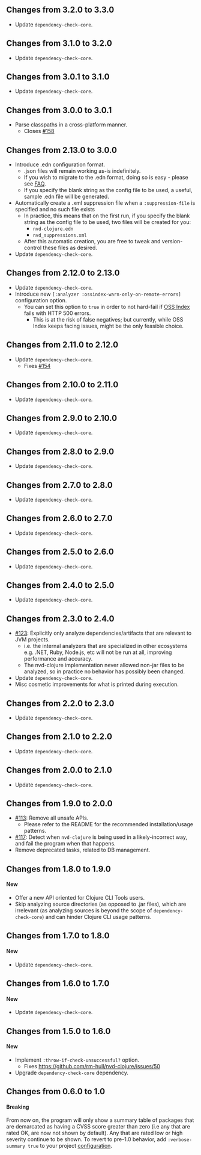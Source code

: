 ## Changes from 3.2.0 to 3.3.0

* Update `dependency-check-core`.

## Changes from 3.1.0 to 3.2.0

* Update `dependency-check-core`.

## Changes from 3.0.1 to 3.1.0

* Update `dependency-check-core`.

## Changes from 3.0.0 to 3.0.1

* Parse classpaths in a cross-platform manner.
  * Closes [#158](https://github.com/rm-hull/nvd-clojure/issues/158)

## Changes from 2.13.0 to 3.0.0

* Introduce .edn configuration format.
  * .json files will remain working as-is indefinitely.
  * If you wish to migrate to the .edn format, doing so is easy - please see [FAQ](https://github.com/rm-hull/nvd-clojure/blob/v3.2.0/FAQ.md#how-do-i-migrate-from-the-json-config-format-to-edn).
  * If you specify the blank string as the config file to be used, a useful, sample .edn file will be generated.
* Automatically create a .xml suppression file when a `:suppression-file` is specified and no such file exists
  * In practice, this means that on the first run, if you specify the blank string as the config file to be used, two files will be created for you:
    * `nvd-clojure.edn`
    * `nvd_suppressions.xml`
  * After this automatic creation, you are free to tweak and version-control these files as desired.
* Update `dependency-check-core`.

## Changes from 2.12.0 to 2.13.0

* Update `dependency-check-core`.
* Introduce new `[:analyzer :ossindex-warn-only-on-remote-errors]` configuration option.
  * You can set this option to `true` in order to not hard-fail if [OSS Index](https://ossindex.sonatype.org/) fails with HTTP 500 errors.
    * This is at the risk of false negatives; but currently, while OSS Index keeps facing issues, might be the only feasible choice.

## Changes from 2.11.0 to 2.12.0

* Update `dependency-check-core`.
  * Fixes [#154](https://github.com/rm-hull/nvd-clojure/issues/154)

## Changes from 2.10.0 to 2.11.0

* Update `dependency-check-core`.

## Changes from 2.9.0 to 2.10.0

* Update `dependency-check-core`.

## Changes from 2.8.0 to 2.9.0

* Update `dependency-check-core`.

## Changes from 2.7.0 to 2.8.0

* Update `dependency-check-core`.

## Changes from 2.6.0 to 2.7.0

* Update `dependency-check-core`.

## Changes from 2.5.0 to 2.6.0

* Update `dependency-check-core`.

## Changes from 2.4.0 to 2.5.0

* Update `dependency-check-core`.

## Changes from 2.3.0 to 2.4.0

* [#123](https://github.com/rm-hull/nvd-clojure/issues/123): Explicitly only analyze dependencies/artifacts that are relevant to JVM projects.
  * i.e. the internal analyzers that are specialized in other ecosystems e.g. .NET, Ruby, Node.js, etc will not be run at all, improving performance and accuracy.
  * The nvd-clojure implementation never allowed non-jar files to be analyzed, so in practice no behavior has possibly been changed.  
* Update `dependency-check-core`.
* Misc cosmetic improvements for what is printed during execution.

## Changes from 2.2.0 to 2.3.0

* Update `dependency-check-core`.

## Changes from 2.1.0 to 2.2.0

* Update `dependency-check-core`.

## Changes from 2.0.0 to 2.1.0

* Update `dependency-check-core`.

## Changes from 1.9.0 to 2.0.0

* [#113](https://github.com/rm-hull/nvd-clojure/issues/113): Remove all unsafe APIs.
  * Please refer to the README for the recommended installation/usage patterns.
* [#117](https://github.com/rm-hull/nvd-clojure/issues/117): Detect when `nvd-clojure` is being used in a likely-incorrect way, and fail the program when that happens.
* Remove deprecated tasks, related to DB management.

## Changes from 1.8.0 to 1.9.0

#### New

* Offer a new API oriented for Clojure CLI Tools users.
* Skip analyzing source directories (as opposed to .jar files), which are irrelevant (as analyzing sources is beyond the scope of `dependency-check-core`) and can hinder Clojure CLI usage patterns.

## Changes from 1.7.0 to 1.8.0

#### New

* Update `dependency-check-core`.

## Changes from 1.6.0 to 1.7.0

#### New

* Update `dependency-check-core`.

## Changes from 1.5.0 to 1.6.0

#### New

* Implement `:throw-if-check-unsuccessful?` option.
  * Fixes https://github.com/rm-hull/nvd-clojure/issues/50
* Upgrade `dependency-check-core` dependency.

## Changes from 0.6.0 to 1.0

#### Breaking

From now on, the program will only show a summary table of packages that
are demarcated as having a CVSS score greater than zero (i.e any that are
rated OK, are now not shown by default). Any that are rated low or high severity
continue to be shown. To revert to pre-1.0 behavior, add `:verbose-summary true`
to your project [configuration](#configuration-options).
